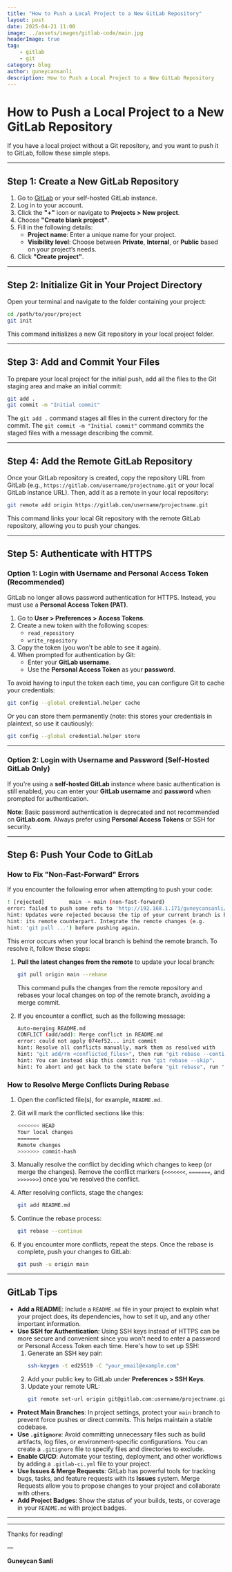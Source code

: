 ```yaml
---
title: "How to Push a Local Project to a New GitLab Repository"
layout: post
date: 2025-04-21 11:00
image: ../assets/images/gitlab-code/main.jpg
headerImage: true
tag:
    - gitlab
    - git
category: blog
author: guneycansanli
description: How to Push a Local Project to a New GitLab Repository
---
```


# How to Push a Local Project to a New GitLab Repository

If you have a local project without a Git repository, and you want to push it to GitLab, follow these simple steps.

---

## Step 1: Create a New GitLab Repository

1. Go to [GitLab](https://gitlab.com) or your self-hosted GitLab instance.
2. Log in to your account.
3. Click the **"+"** icon or navigate to **Projects > New project**.
4. Choose **"Create blank project"**.
5. Fill in the following details:
   - **Project name**: Enter a unique name for your project.
   - **Visibility level**: Choose between **Private**, **Internal**, or **Public** based on your project’s needs.
6. Click **"Create project"**.

---

## Step 2: Initialize Git in Your Project Directory

Open your terminal and navigate to the folder containing your project:

```bash
cd /path/to/your/project
git init
```

This command initializes a new Git repository in your local project folder.

---

## Step 3: Add and Commit Your Files

To prepare your local project for the initial push, add all the files to the Git staging area and make an initial commit:

```bash
git add .
git commit -m "Initial commit"
```

The `git add .` command stages all files in the current directory for the commit. The `git commit -m "Initial commit"` command commits the staged files with a message describing the commit.

---

## Step 4: Add the Remote GitLab Repository

Once your GitLab repository is created, copy the repository URL from GitLab (e.g., `https://gitlab.com/username/projectname.git` or your local GitLab instance URL). Then, add it as a remote in your local repository:

```bash
git remote add origin https://gitlab.com/username/projectname.git
```

This command links your local Git repository with the remote GitLab repository, allowing you to push your changes.

---

## Step 5: Authenticate with HTTPS

### Option 1: Login with Username and Personal Access Token (Recommended)

GitLab no longer allows password authentication for HTTPS. Instead, you must use a **Personal Access Token (PAT)**.

1. Go to **User > Preferences > Access Tokens**.
2. Create a new token with the following scopes:
   - `read_repository`
   - `write_repository`
3. Copy the token (you won't be able to see it again).
4. When prompted for authentication by Git:
   - Enter your **GitLab username**.
   - Use the **Personal Access Token** as your **password**.

To avoid having to input the token each time, you can configure Git to cache your credentials:

```bash
git config --global credential.helper cache
```

Or you can store them permanently (note: this stores your credentials in plaintext, so use it cautiously):

```bash
git config --global credential.helper store
```

---

### Option 2: Login with Username and Password (Self-Hosted GitLab Only)

If you're using a **self-hosted GitLab** instance where basic authentication is still enabled, you can enter your **GitLab username** and **password** when prompted for authentication.

**Note**: Basic password authentication is deprecated and not recommended on **GitLab.com**. Always prefer using **Personal Access Tokens** or SSH for security.

---

## Step 6: Push Your Code to GitLab

### How to Fix "Non-Fast-Forward" Errors

If you encounter the following error when attempting to push your code:

```bash
! [rejected]        main -> main (non-fast-forward)
error: failed to push some refs to 'http://192.168.1.171/guneycansanli/fast-api-ai.git'
hint: Updates were rejected because the tip of your current branch is behind
hint: its remote counterpart. Integrate the remote changes (e.g.
hint: 'git pull ...') before pushing again.
```

This error occurs when your local branch is behind the remote branch. To resolve it, follow these steps:

1. **Pull the latest changes from the remote** to update your local branch:

   ```bash
   git pull origin main --rebase
   ```

   This command pulls the changes from the remote repository and rebases your local changes on top of the remote branch, avoiding a merge commit.

2. If you encounter a conflict, such as the following message:

   ```bash
   Auto-merging README.md
   CONFLICT (add/add): Merge conflict in README.md
   error: could not apply 074ef52... init commit
   hint: Resolve all conflicts manually, mark them as resolved with
   hint: "git add/rm <conflicted_files>", then run "git rebase --continue".
   hint: You can instead skip this commit: run "git rebase --skip".
   hint: To abort and get back to the state before "git rebase", run "git rebase --abort".
   ```

### How to Resolve Merge Conflicts During Rebase

1. Open the conflicted file(s), for example, `README.md`.
2. Git will mark the conflicted sections like this:

   ```bash
   <<<<<<< HEAD
   Your local changes
   =======
   Remote changes
   >>>>>>> commit-hash
   ```

3. Manually resolve the conflict by deciding which changes to keep (or merge the changes). Remove the conflict markers (`<<<<<<<`, `=======`, and `>>>>>>>`) once you've resolved the conflict.
4. After resolving conflicts, stage the changes:

   ```bash
   git add README.md
   ```

5. Continue the rebase process:

   ```bash
   git rebase --continue
   ```

6. If you encounter more conflicts, repeat the steps. Once the rebase is complete, push your changes to GitLab:

   ```bash
   git push -u origin main
   ```

---

## GitLab Tips

- **Add a README**: Include a `README.md` file in your project to explain what your project does, its dependencies, how to set it up, and any other important information.
- **Use SSH for Authentication**: Using SSH keys instead of HTTPS can be more secure and convenient since you won't need to enter a password or Personal Access Token each time. Here's how to set up SSH:
  1. Generate an SSH key pair:
     ```bash
     ssh-keygen -t ed25519 -C "your_email@example.com"
     ```
  2. Add your public key to GitLab under **Preferences > SSH Keys**.
  3. Update your remote URL:
     ```bash
     git remote set-url origin git@gitlab.com:username/projectname.git
     ```
- **Protect Main Branches**: In project settings, protect your `main` branch to prevent force pushes or direct commits. This helps maintain a stable codebase.
- **Use `.gitignore`**: Avoid committing unnecessary files such as build artifacts, log files, or environment-specific configurations. You can create a `.gitignore` file to specify files and directories to exclude.
- **Enable CI/CD**: Automate your testing, deployment, and other workflows by adding a `.gitlab-ci.yml` file to your project.
- **Use Issues & Merge Requests**: GitLab has powerful tools for tracking bugs, tasks, and feature requests with its **Issues** system. Merge Requests allow you to propose changes to your project and collaborate with others.
- **Add Project Badges**: Show the status of your builds, tests, or coverage in your `README.md` with project badges.

---


---

Thanks for reading!

—

**Guneycan Sanli**
